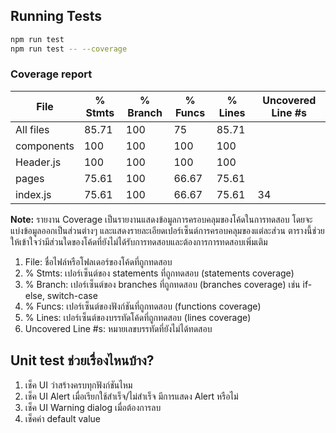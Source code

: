 ## Running Tests

```bash
npm run test 
npm run test -- --coverage
```

### Coverage report

File             |  % Stmts | % Branch |  % Funcs |  % Lines | Uncovered Line #s |
-----------------|----------|----------|----------|----------|-------------------|
All files        |    85.71 |      100 |       75 |    85.71 |                   |
 components      |      100 |      100 |      100 |      100 |                   |
  Header.js      |      100 |      100 |      100 |      100 |                   |
 pages           |    75.61 |      100 |    66.67 |    75.61 |                   |
  index.js       |    75.61 |      100 |    66.67 |    75.61 |                34 |

**Note:** รายงาน Coverage เป็นรายงานแสดงข้อมูลการครอบคลุมของโค้ดในการทดสอบ โดยจะแบ่งข้อมูลออกเป็นส่วนต่างๆ และแสดงรายละเอียดเปอร์เซ็นต์การครอบคลุมของแต่ละส่วน ตารางนี้ช่วยให้เข้าใจว่ามีส่วนใดของโค้ดที่ยังไม่ได้รับการทดสอบและต้องการการทดสอบเพิ่มเติม
1. File: ชื่อไฟล์หรือโฟลเดอร์ของโค้ดที่ถูกทดสอบ
2. % Stmts: เปอร์เซ็นต์ของ statements ที่ถูกทดสอบ (statements coverage)
3. % Branch: เปอร์เซ็นต์ของ branches ที่ถูกทดสอบ (branches coverage) เช่น if-else, switch-case
4. % Funcs: เปอร์เซ็นต์ของฟังก์ชันที่ถูกทดสอบ (functions coverage)
5. % Lines: เปอร์เซ็นต์ของบรรทัดโค้ดที่ถูกทดสอบ (lines coverage)
6. Uncovered Line #s: หมายเลขบรรทัดที่ยังไม่ได้ทดสอบ

## Unit test ช่วยเรื่องไหนบ้าง?
1. เช็ค UI ว่าสร้างครบทุกฟังก์ชันไหม
2. เช็ค UI Alert เมื่อเรียกใช้สำเร็จ/ไม่สำเร็จ มีการแสดง Alert หรือไม่
3. เช็ค UI Warning dialog เมื่อต้องการลบ
4. เช็คค่า default value